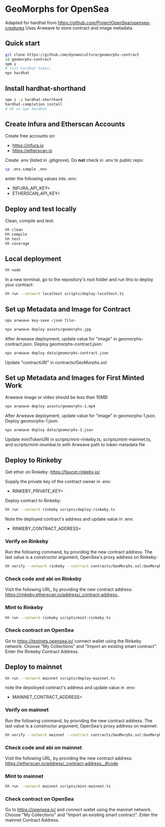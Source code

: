 # GeoMorphs for OpenSea

Adapted for hardhat from https://github.com/ProjectOpenSea/opensea-creatures Uses Arweave to store contract and image metadata.

## Quick start

```sh
git clone https://github.com/dynamiculture/geomorphs-contract
cd geomorphs-contract
npm i
# list hardhat tasks:
npx hardhat
```
## Install hardhat-shorthand
```sh
npm i -g hardhat-shorthand
hardhat-completion install
# hh == npx hardhat
```
## Create Infura and Etherscan Accounts
Create free accounts on:
* https://infura.io
* https://etherscan.io

Create .env (listed in .gitignore). Do **not** check in .env to public repo:
```sh
cp .env.sample .env
```
enter the following values into .env:
* INFURA_API_KEY=
* ETHERSCAN_API_KEY=

## Deploy and test locally

Clean, compile and test:
```sh
hh clean
hh compile
hh test
hh coverage
```
## Local deployment
```sh
hh node
```
In a new terminal, go to the repository's root folder and run this to
deploy your contract:

```sh
hh run --network localhost scripts/deploy-localhost.ts
```

## Set up Metadata and Image for Contract
```sh
npx arweave key-save <json file>

npx arweave deploy assets/geomorphs.jpg
```

After Arweave deployment, update value for "image" in geomorphs-contract.json. Deploy geomorphs-contract.json:
```sh
npx arweave deploy data/geomorphs-contract.json
```

Update "contractURI" in contracts/GeoMorphs.sol

## Set up Metadata and Images for First Minted Work
Arweave image or video should be less than 10MB:
```sh
npx arweave deploy assets/geomorphs-1.mp4
```

After Arweave deployment, update value for "image" in geomorphs-1.json. Deploy geomorphs-1.json:
```sh
npx arweave deploy data/geomorphs-1.json
```

Update mintTokenURI in scripts/mint-rinkeby.ts, scripts/mint-mainnet.ts, and scripts/mint-mumbai.ts with Arweave path to token metadata file

## Deploy to Rinkeby
Get ether on Rinkeby:
https://faucet.rinkeby.io/

Supply the private key of the contract owner in .env:
* RINKEBY_PRIVATE_KEY=

Deploy contract to Rinkeby:
```sh
hh run --network rinkeby scripts/deploy-rinkeby.ts
```
Note the deployed contract's address and update value in .env:
* RINKEBY_CONTRACT_ADDRESS=

### Verify on Rinkeby
Run the following command, by providing the new contract address. The last value is a constructor argument, OpenSea's proxy address on Rinkeby:
```sh
hh verify --network rinkeby --contract contracts/GeoMorphs.sol:GeoMorphs <contract-address> 0xf57b2c51ded3a29e6891aba85459d600256cf317
```
### Check code and abi on Rinkeby
Visit the following URL, by providing the new contract address:
https://rinkeby.etherscan.io/address/_contract-address_

### Mint to Rinkeby
```sh
hh run --network rinkeby scripts/mint-rinkeby.ts
```

### Check contract on OpenSea
Go to https://testnets.opensea.io/ connect wallet using the Rinkeby network. Choose "My Collections" and "Import an existing smart contract". Enter the Rinkeby Contract Address.

## Deploy to mainnet
```sh
hh run --network mainnet scripts/deploy-mainnet.ts
```

note the depoloyed contract's address and update value in .env:
* MAINNET_CONTRACT_ADDRESS=

### Verify on mainnet
Run the following command, by providing the new contract address. The last value is a constructor argument, OpenSea's proxy address on mainnet:
```sh
hh verify --network mainnet --contract contracts/GeoMorphs.sol:GeoMorphs <contract-address> 0xa5409ec958c83c3f309868babaca7c86dcb077c1
```
### Check code and abi on mainnet
Visit the following URL, by providing the new contract address:
https://etherscan.io/address/_contract-address__#code

### Mint to mainnet
```sh
hh run --network mainnet scripts/mint-mainnet.ts
```

### Check contract on OpenSea
Go to https://opensea.io/ and connect wallet using the mainnet network. Choose "My Collections" and "Import an existing smart contract". Enter the mainnet Contract Address.




